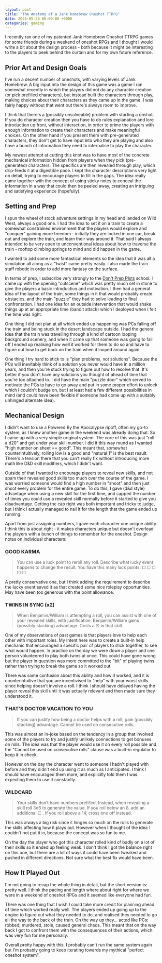 ```yaml
---
layout: post
title: "The Anatomy of a Jank Homebrew Oneshot TTRPG"
date: 2025-05-26 06:00:00 +0000
categories: gaming
---
```


I recently ran one of my patented Jank Homebrew Oneshot TTRPG games for some friends during a weekend of oneshot RPGs and I thought I would write a bit about the design process - both because it might be interesting to the players to peek behind the curtain and for my own future reference.

## Prior Art and Design Goals

I've run a decent number of oneshots, with varying levels of Jank Homebrew. A big input into the design of this game was a game I ran somewhat recently in which the players did not do any character creation (or pick prefilled characters), but instead built the characters through play, making choices about their characters as they came up in the game. I was fairly happy without that went but there's always room to improve.

I think that there's a (possibly unsolveable) problem with starting a onshot. If you do character creation then you have to do rules explanation and lore introduction up front, without interaction, in order to prime the players with enough information to create their characters and make meaningful choices. On the other hand if you present them with pre-generated characters, they don't get to have input into who they are playing and also have a bunch of information they need to internalise to play the character.

My newest attempt at cutting this knot was to have most of the concrete mechanical information hidden from players when they pick (pre-generated) characters. The specifics are then revealed through play, which drip-feeds it at a digestible pace. I kept the character descriptions very light on detail, trying to encourage players to fill in the gaps. The idea really came together with the concept of using sticky notes to conceal the information in a way that could then be peeled away, creating an intriguing and satisfying experience (hopefully).

## Setting and Prep

I spun the wheel of stock adventure settings in my head and landed on Wild West, always a good one. I had the idea to set it on a train to create a somewhat constrained environment that the players would explore and "conquer" gaining more freedom - initially they are locked in one car, break out and explore the train, and learn their way around it. That said I always intended to be very open to unconventional ideas about how to traverse the train - rooftop climbing springs to mind and did happen in the game.

I wanted to add some more fantastical elements so the idea that it was all a simulation all along as a "twist" came pretty easily. I also made the train staff robotic in order to add more fantasy on the surface.

In terms of prep, I subscribe very strongly to the [Don't Prep Plots](https://thealexandrian.net/wordpress/4147/roleplaying-games/dont-prep-plots) school. I came up with the opening "cutscene" which was pretty much set in stone to give the players a basic introduction and motivation. I then had a general idea of the layout of the train, some things in it that would probably create obstacles, and the main "puzzle" they had to solve leading to final confrontation. I had one idea for an outside intervention that would shake things up at an appropriate time (bandit attack) which I deployed when I felt the time was right.

One thing I did not plan at all which ended up happening was PCs falling off the train and being stuck in the desert landscape outside. I had the general idea that the train was travelling through a kind of cartoon looping background scenery, and when it came up that someone was going to fall off I ended up realising how well it worked for them to do so and have to figure out how to get back on the train when it looped around again.

One thing I try hard to stick to is "plan problems, not solutions". Because the PCs will inevitably think of a solution you never would have in a million years, and then you're stuck trying to figure out how to resolve that. It's better if you don't have any solutions you thought of ahead of time that you're too attached to. I did have the main "puzzle door" which served to motivate the PCs to have to go away and put in some proper effort to unlock which I couldn't budge on, but I at least had a few different possibilities in mind (and could have been flexible if someone had come up with a suitably unhinged alternate idea).

## Mechanical Design

I didn't want to use a Powered By the Apocalypse ripoff, often my go-to system, as I knew another game in the weekend was already doing that. So I came up with a very simple original system. The core of this was just "roll a d20" and get under your skill number. I did it this way round as I wanted "high number on sheet == good". This meant that, somewhat counterintuitively, rolling low is a good and "natural 1" is the best result. There's a tension there that you can't really fix without introducing more math like D&D skill modifiers, which I didn't want.

Outside of that I wanted to encourage players to reveal new skills, and not spam their revealed good skills too much over the course of the game. I was worried someone would find a high number in "shoot" and then just shoot every problem for the entire game. To do this, I gave (d&d style) advantage when using a new skill for the first time, and capped the number of times you could use a revealed skill normally before it started to give you disadvantage. Getting the cap right was both important and tricky to judge, but I think I actually managed to nail it for the length that the game ended up running.

Apart from just assigning numbers, I gave each character one unique ability. I think this is about right - it makes characters unique but doesn't overload the players with a bunch of things to remember for the oneshot. Design notes on individual characters:

### GOOD KARMA

> You can use a luck point to reroll any roll. Describe what lucky event happens to change the result. You have this many luck points: ☐ ☐ ☐ ☐ ☐

A pretty conservative one, but I think adding the requirement to describe the lucky event saved it as that created some nice roleplay opportunities. May have been too generous with the point allowance.

### TWINS IN SYNC (x2)

> When Benjamin/William is attempting a roll, you can assist with one of your revealed skills, with justification. Benjamin/William gains (possibly stacking) advantage. Costs a ☒  in that skill.

One of my observations of past games is that players love to help each other with important roles. My intent here was to create a built-in help mechanic that encouraged a specific pair of players to stick together, to see what would happen. In practice on the day we were down a player and one person volunteered to play both twins at once. This could have gone wrong but the player in question was more committed to the "bit" of playing twins rather than trying to break the game so it worked out.

There was some confusion about this ability and how it worked, and it is counterintuitive that you are incentivised to "help" with your worst skills since helping doesn't involve a roll. I think I should have delayed having the player reveal this skill until it was actually relevant and then made sure they understood it.

### THAT’S DOCTOR VACATION TO YOU

> If you can justify how being a doctor helps with a roll, gain (possibly stacking) advantage. Cannot be used on consecutive rolls.

This was almost an in-joke based on the tendency in a group that involved some of the players to try and justify unlikely connections to get bonuses on rolls. The idea was that the player would use it on every roll possible and the "Cannot be used on consecutive rolls" clause was a built-in regulator to keep it in check.

However on the day the character went to someone I hadn't played with before and they didn't end up using it as much as I anticipated. I think I should have encouraged them more, and explicitly told them I was expecting them to use it constantly.

### WILDCARD

> Your skills don’t have numbers prefilled. Instead, when revealing a skill roll 3d6 to generate the value. If you roll below an 8, add an additional ☐ . If you roll above a 14, cross one off instead.

This was always a big risk since it hinges so much on the rolls to generate the skills affecting how it plays out. However when I thought of the idea I couldn't not put it in, because the concept was so fun to me.

On the day the player who got this character rolled kind of badly on a lot of their skills so it ended up feeling weak. I don't think I got the balance right on this one, but there are a lot of ways it could have been tweaked and pushed in different directions. Not sure what the best fix would have been.

## How It Played Out

I'm not going to recap the whole thing in detail, but the short version is: pretty well. I think the pacing and length where about right for where we were in a weekend of oneshot RPGs and it seemed like everyone had fun.

There was one thing that I wish I could take more credit for planning ahead of time which worked really well. The players ended up going up to the engine to figure out what they needed to do, and realised they needed to go all the way to the back of the train. On the way up they... acted like PCs: robbed, murdered, stole, caused general chaos. This meant that on the way back I got to confront them with the consequences of their actions, which was very fun for me personally.

Overall pretty happy with this. I probably can't run the same system again but I'm probably going to keep iterating towards my mythical "perfect oneshot system".
